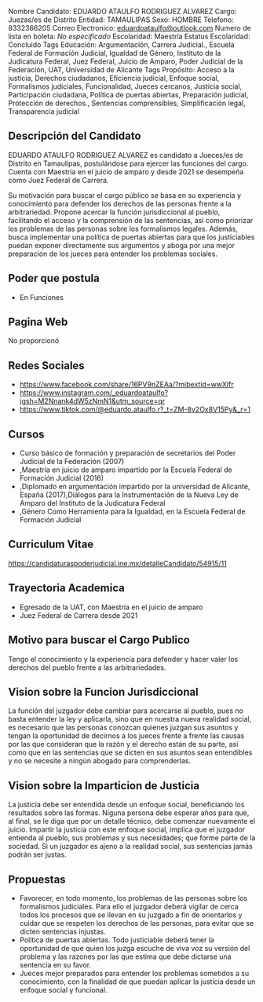 Nombre Candidato: EDUARDO ATAULFO RODRIGUEZ ALVAREZ
Cargo: Juezas/es de Distrito
Entidad: TAMAULIPAS
Sexo: HOMBRE
Telefono: 8332366205
Correo Electronico: eduardoataulfo@outlook.com
Numero de lista en boleta: *No especificado*
Escolaridad: Maestría
Estatus Escolaridad: Concluido
Tags Educación: Argumentación, Carrera Judicial., Escuela Federal de Formación Judicial, Igualdad de Género, Instituto de la Judicatura Federal, Juez Federal, Juicio de Amparo, Poder Judicial de la Federación, UAT, Universidad de Alicante
Tags Propósito: Acceso a la justicia, Derechos ciudadanos, Eficiencia judicial, Enfoque social, Formalismos judiciales, Funcionalidad, Jueces cercanos, Justicia social, Participación ciudadana, Política de puertas abiertas, Preparación judicial, Protección de derechos., Sentencias comprensibles, Simplificación legal, Transparencia judicial


## Descripción del Candidato 

EDUARDO ATAULFO RODRIGUEZ ALVAREZ es candidato a Jueces/es de Distrito en Tamaulipas, postulándose para ejercer las funciones del cargo. Cuenta con Maestría en el juicio de amparo y desde 2021 se desempeña como Juez Federal de Carrera.  

Su motivación para buscar el cargo público se basa en su experiencia y conocimiento para defender los derechos de las personas frente a la arbitrariedad. Propone acercar la función jurisdiccional al pueblo, facilitando el acceso y la comprensión de las sentencias, así como priorizar los problemas de las personas sobre los formalismos legales.  Además, busca implementar una política de puertas abiertas para que los justiciables puedan exponer directamente sus argumentos y aboga por una mejor preparación de los jueces para entender los problemas sociales.


## Poder que postula

- En Funciones


## Pagina Web

No proporcionó


## Redes Sociales

- https://www.facebook.com/share/16PV9nZEAa/?mibextid=wwXIfr
- https://www.instagram.com/_eduardoataulfo?igsh=M2Nnank4dW5zNmN1&utm_source=qr
- https://www.tiktok.com/@eduardo.ataulfo.r?_t=ZM-8v2Ox8V15Py&_r=1


## Cursos

- Curso básico de formación y preparación de secretarios del Poder Judicial de la Federación (2007)
- ,Maestría en juicio de amparo impartido por la Escuela Federal de Formación Judicial (2016)
- ,Diplomado en argumentación impartido por la universidad de Alicante, España (2017),Diálogos para la Instrumentación de la Nueva Ley de Amparo del Instituto de la Judicatura Federal
- ,Género Como Herramienta para la Igualdad, en la Escuela Federal de Formación Judicial


## Curriculum Vitae

https://candidaturaspoderjudicial.ine.mx/detalleCandidato/54915/11


## Trayectoria Academica

- Egresado de la UAT, con Maestría en el juicio de amparo
- Juez Federal de Carrera desde 2021


## Motivo para buscar el Cargo Publico

Tengo el conocimiento y la experiencia para defender y hacer valer los derechos del pueblo frente a las arbitrariedades.


## Vision sobre la Funcion Jurisdiccional

La función del juzgador debe cambiar para acercarse al pueblo, pues no basta entender la ley y aplicarla, sino que en nuestra nueva realidad social, es necesario que las personas conozcan quienes juzgan sus asuntos y tengan la oportunidad de decirnos a los jueces frente a frente las causas por las que consideran que la razón y el derecho están de su parte, así como que en las sentencias que se dicten en sus asuntos sean entendibles y no se necesite a ningún abogado para comprenderlas.


## Vision sobre la Imparticion de Justicia

La justicia debe ser entendida desde un enfoque social, beneficiando los resultados sobre las formas. Niguna persona debe esperar años para que, al final, se le diga que por un detalle técnico, debe comenzar nuevamente el juicio. Impartir la justicia con este enfoque social, implica que el juzgador entienda al pueblo, sus problemas y sus necesidades; que forme parte de la sociedad. Si un juzgador es ajeno a la realidad social, sus sentencias jamás podrán ser justas.


## Propuestas

- Favorecer, en todo momento, los problemas de las personas sobre los formalismos judiciales. Para ello el juzgador deberá vigilar de cerca todos los procesos que se llevan en su juzgado a fin de orientarlos y cuidar que se respeten los derechos de las personas, para evitar que se dicten sentencias injustas.
- Política de puertas abiertas. Todo justiciable deberá tener la oportunidad de que quien los juzga escuche de viva voz su versión del problema y las razones por las que estima que debe dictarse una sentencia en su favor.
- Jueces mejor preparados para entender los problemas sometidos a su conocimiento, con la finalidad de que puedan aplicar la justicia desde un enfoque social y funcional.

